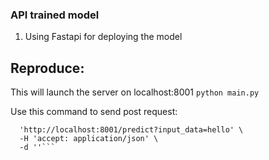 ### API trained model
1. Using Fastapi for deploying the model

## Reproduce:
This will launch the server on localhost:8001
```python main.py```

Use this command to send post request:
```curl -X 'POST' \
  'http://localhost:8001/predict?input_data=hello' \
  -H 'accept: application/json' \
  -d ''```
